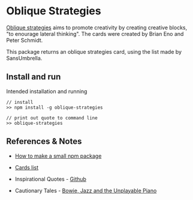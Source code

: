 # Oblique Strategies

[Oblique strategies](https://en.wikipedia.org/wiki/Oblique_Strategies) aims to promote creativity by creating creative blocks, "to enourage lateral thinking". The cards were created by Brian Eno and Peter Schmidt.

This package returns an oblique strategies card, using the list made by SansUmbrella. 

## Install and run

Intended installation and running

```
// install
>> npm install -g oblique-strategies

// print out quote to command line
>> oblique-strategies
```

## References & Notes

- [How to make a small npm package](https://www.freecodecamp.org/news/how-to-make-a-beautiful-tiny-npm-package-and-publish-it-2881d4307f78/)

- [Cards list](https://github.com/sansumbrella/Processing-ObliqueStrategies/blob/master/src/com/sansumbrella/StrategyList.java)

- Inspirational Quotes - [Github](https://github.com/vinitshahdeo/inspirational-quotes)  

- Cautionary Tales - [Bowie, Jazz and the Unplayable Piano](http://timharford.com/articles/cautionarytales/)
